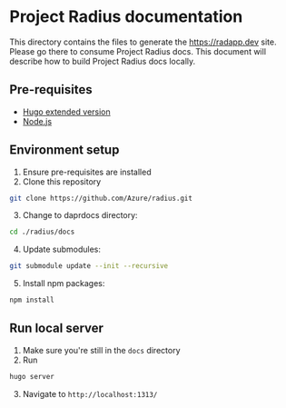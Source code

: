 # Project Radius documentation

This directory contains the files to generate the https://radapp.dev site. Please go there to consume Project Radius docs. This document will describe how to build Project Radius docs locally.

## Pre-requisites

- [Hugo extended version](https://gohugo.io/getting-started/installing)
- [Node.js](https://nodejs.org/en/)

## Environment setup

1. Ensure pre-requisites are installed
2. Clone this repository
```sh
git clone https://github.com/Azure/radius.git
```
3. Change to daprdocs directory: 
```sh
cd ./radius/docs
```
4. Update submodules: 
```sh
git submodule update --init --recursive
```
5. Install npm packages: 
```sh
npm install
```

## Run local server
1. Make sure you're still in the `docs` directory
2. Run 
```sh
hugo server
```
3. Navigate to `http://localhost:1313/`
